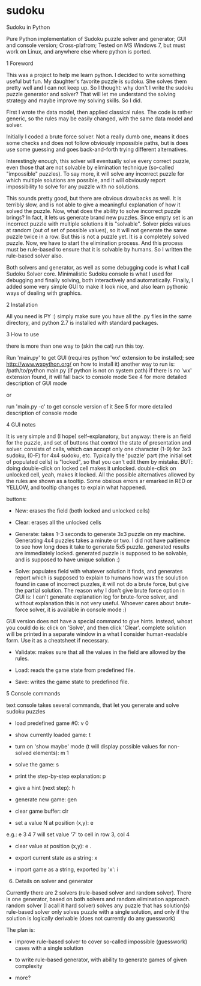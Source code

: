 sudoku
======

Sudoku in Python

Pure Python implementation of Sudoku puzzle solver and generator;
GUI and console version;
Cross-plafrom;
Tested on MS Windows 7, but must work on Linux,
and anywhere else where python is ported.

1 Foreword

This was a project to help me learn python.
I decided to write something useful but fun.
My daughter's favorite puzzle is sudoku.
She solves them pretty well and I can not keep up.
So I thought: why don't I write the sudoku puzzle generator and solver?
That will let me understand the solving strategy and maybe improve my solving skills.
So I did.

First I wrote the data model, then applied classical rules.
The code is rather generic, so the rules may be easily changed, with the same data model and solver.

Initially I coded a brute force solver.
Not a really dumb one, means it does some checks and does not follow
obviously impossible paths, but is does use some guessing and goes
back-and-forth trying different alternatives.

Interestingly enough, this solver will eventually solve every correct puzzle,
even those that are not solvable by elimination technique (so-called "impossible" puzzles).
To say more, it will solve any incorrect puzzle for which multiple solutions are possible,
and it will obviously report impossibility to solve for any puzzle with no solutions.

This sounds pretty good, but there are obvious drawbacks as well.
It is terribly slow, and is not able to give a meaningful explanation of how it solved the puzzle.
Now, what does the ability to solve incorrect puzzle brings?
In fact, it lets us generate brand new puzzles.
Since empty set is an incorrect puzzle with multiple solutions it is "solvable".
Solver picks values at random (out of set of possible values),
so it will not generate the same puzzle twice in  a row.
But this is not a puzzle yet. It is a completely solved puzzle.
Now, we have to start the elimination process.
And this process must be rule-based to ensure that it is solvable by humans.
So I written the rule-based solver also.

Both solvers and generator, as well as some debugging code is what I call Sudoku Solver core.
Minimalistic Sudoku console is what I used for debugging and finally solving, both interactively and automatically.
Finally, I added some very simple GUI to make it look nice, and also learn pythonic
ways of dealing with graphics.

2 Installation

All you need is PY :)
simply make sure you have all the .py files in the same directory, and
python 2.7 is installed with standard packages.

3 How to use

there is more than one way to (skin the cat) run this toy.

Run 'main.py' to get GUI (requires python 'wx' extension to be installed;
see http://www.wxpython.org/ on how to install it)
another way to run is:
/path/to/python main.py
(if python is not on system path)
if there is no 'wx' extension found, it will fall back to console mode
See 4 for more detailed description of GUI mode

or

run 'main.py -c' to get console version of it
See 5 for more detailed description of console mode

4 GUI notes

It is very simple and (I hope) self-explanatory, but anyway:
there is an <EDIT> field for the puzzle, and set of buttons that control the
state of presentation and solver.
<EDIT> consists of cells, which can accept only one character (1-9) for 3x3 sudoku,
(0-F) for 4x4 sudoku, etc.
Typically the 'puzzle' part (the initial set of populated cells) is "locked", so
that you can't edit them by  mistake. BUT: doing double-click on locked cell makes
it unlocked. double-click on unlocked cell, yeah, makes it locked.
All the possible alternatives allowed by the rules are shown as a tooltip.
Some obsious errors ar emarked in RED or YELLOW, and tooltip changes to explain
what happened.

buttons:

- New: erases the field (both locked and unlocked cells)

- Clear: erases all the unlocked cells

- Generate: takes 1-3 seconds to generate 3x3 puzzle on my machine.
Generating 4x4 puzzles takes a minute or two. I did not have paitience to see
how long does it take to generate 5x5 puzzle.
  generated results are immediately locked.
  generated puzzle is supposed to be solvable, and is supposed to have unique solution :)

- Solve: populates <EDIT> field with whatever solution it finds, and generates report
  which is supposed to explain to humans how was the soulution found
  in case of incorrect puzzles, it will not do a brute force, but give the partial solution.
  The reason why I don't give brute force option in GUI is: I can't generate explanation
  log for brute-force solver, and without explanation this is not very useful.
  Whoever cares about brute-force solver, it is available in console mode :)

 GUI version does not have a special command to give hints.
 Instead, whoat you could do is: click on 'Solve', and then click 'Clear'.
 complete solution will be printed in a separate window in a what I consider human-readable form.
 Use it as a cheatsheet if necessary.

- Validate: makes sure that all the values in the <EDIT> field are allowed by the rules.

- Load: reads the game state from predefined file.

- Save: writes the game state to predefined file.

5 Console commands

text console takes several commands, that let you generate and solve sudoku puzzles

- load predefined game #0: v 0

- show currently loaded game: t

- turn on 'show maybe' mode (t will display possible values for non-solved elements): m 1

- solve the game: s

- print the step-by-step explanation: p

- give a hint (next step): h

- generate new game: gen

- clear game buffer: clr

- set a value N at position (x,y): e <y> <x> <N>

e.g.: e 3 4 7 will set value '7' to cell in row 3, col 4

- clear value at position (x,y): e <y> <x> .

- export current state as a string: x

- import game as a string, exported by 'x': i <string>

6. Details on solver and generator

Currently there are 2 solvers (rule-based solver and random solver).
There is one generator, based on both solvers and random elimination approach.
random solver (I acall it hard solver) solves any puzzle that has solution(s)
rule-based solver only solves puzzle with a single solution, and only if the solution
is logically derivable (does not currently do any guesswork)

The plan is:

- improve rule-based solver to cover so-called impossible (guesswork) cases with a single solution

- to write rule-based generator, with ability to generate games of given complexity

- more?
